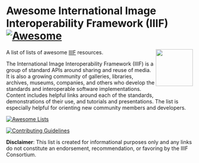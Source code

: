 # Awesome International Image Interoperability Framework (IIIF) [![Awesome](https://cdn.rawgit.com/sindresorhus/awesome/d7305f38d29fed78fa85652e3a63e154dd8e8829/media/badge.svg)](https://github.com/sindresorhus/awesome)

[<img src="https://upload.wikimedia.org/wikipedia/commons/e/e8/International_Image_Interoperability_Framework_logo.png" align="right" width="100">](http://iiif.io/)

A list of lists of awesome [IIIF](http://iiif.io/) resources.

The International Image Interoperability Framework (IIIF) is a group of standard APIs around sharing and reuse of media. It is also a growing community of galleries, libraries, archives, museums, companies, and others who develop the standards and interoperable software implementations. Content includes helpful links around each of the standards, demonstrations of their use, and tutorials and presentations. The list is especially helpful for orienting new community members and developers.

[![Awesome Lists](http://img.shields.io/badge/AWSOME-List-green.svg)](https://jpadfield.github.io/awesome-iiif/)

[![Contributing Guidelines](http://img.shields.io/badge/CONTRIBUTING-Guidelines-blue.svg)](https://jpadfield.github.io/awesome-iiif/contributing.html)

**Disclaimer**: This list is created for informational purposes only and any links do not constitute an endorsement, recommendation, or favoring by the IIIF Consortium.
